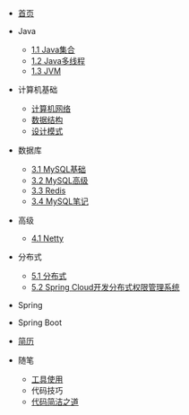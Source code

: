 * [首页](/)

* Java

  * [1.1 Java集合](sunsas/Java集合)
  * [1.2 Java多线程](sunsas/Java多线程)
  * [1.3 JVM](sunsas/JVM)

* 计算机基础

  * [计算机网络](sunsas/计算机网络)
  * [数据结构](sunsas/数据结构)
  * [设计模式](sunsas/设计模式)

* 数据库

  * [3.1 MySQL基础](sunsas/MySQL)
  * [3.2 MySQL高级](sunsas/MySQL高级)
  * [3.3 Redis](sunsas/Redis)
  * [3.4 MySQL笔记](sunsas/MySQL笔记)

* 高级
  * [4.1 Netty](sunsas/highLevel/Netty)


* 分布式
  * [5.1 分布式](sunsas/分布式)
  * [5.2 Spring Cloud开发分布式权限管理系统](sunsas/分布式权限管理系统)

* Spring


* Spring Boot

* [简历](sunsas/简历)


* 随笔
  * [工具使用](sunsas/notes/工具使用)
  * 代码技巧
  * [代码简洁之道](sunsas/代码简洁之道)